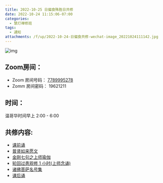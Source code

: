 ```yaml
---
title: 2022-10-25 日偏食殊胜日共修
date: 2022-10-24 11:15:06-07:00
categories:
  - 慧灯禅修班
tags:
  - 通知
attachments: /f/up/2022-10-24-日偏食共修-wechat-image_20221024111142.jpg
---
```

![img](/f/up/2022-10-24-%E6%97%A5%E5%81%8F%E9%A3%9F%E5%85%B1%E4%BF%AE-wechat-image_20221024111142.jpg)

## Zoom房间：

-   Zoom 房间号码： [7789995278](https://us02web.zoom.us/j/7789995278?pwd=VjZmbWJFY2k2K0E5RVB2cTNIQmhqUT09)
-   Zomm 房间密码： 19621211

## 时间：

温哥华时间早上 2:00 - 6:00

## 共修内容:

-   [课前诵](https://s3.ap-northeast-1.wasabisys.com/hdcx/hdv/videos/%E8%AF%BE%E5%89%8D%E5%BF%B5%E8%AF%B5.mp4)
-   [普贤如来愿文](https://s3.ap-northeast-1.wasabisys.com/hdcx/hdv/videos/%e6%99%ae%e8%b4%a4%e5%a6%82%e6%9d%a5%e6%84%bf%e6%96%87.mp4)
-   [金刚七句之上师瑜伽](https://s3.ap-northeast-1.wasabisys.com/hdcx/hdv/videos/%e9%87%91%e5%88%9a%e4%b8%83%e5%8f%a5-%e6%b5%81%e7%95%85%e7%89%88.mp4)
-   [轮回过患观修 1 小时(上师念诵)](https://s3.ap-northeast-1.wasabisys.com/hdcx/hdv/v/4jx/%E8%BD%AE%E5%9B%9E%E7%97%9B%E8%8B%A6-%E4%B8%8A%E5%B8%88%E5%BF%B5%E8%AF%B5.mp4)
- [诸佛菩萨名号集](https://www.youtube.com/watch?v=LrF9qZUOqA4)
-   [课后诵](https://s3.ap-northeast-1.wasabisys.com/hdcx/hdv/videos/%E9%97%BB%E6%80%9D%E7%8F%AD%E8%AF%BE%E5%90%8E%E8%AF%B5.mp4)